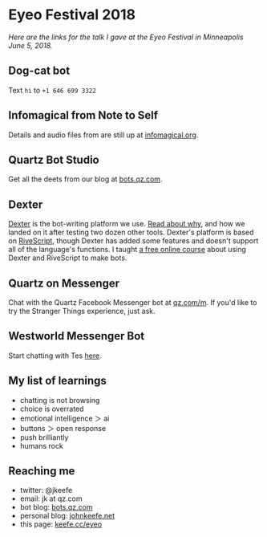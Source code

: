 # Eyeo Festival 2018

_Here are the links for the talk I gave at the Eyeo Festival in Minneapolis June 5, 2018._

## Dog-cat bot 
Text `hi` to `+1 646 699 3322`

## Infomagical from Note to Self 
Details and audio files from are still up at [infomagical.org](http://infomagical.org).

## Quartz Bot Studio
Get all the deets from our blog at [bots.qz.com](https://bots.qz.com).

## Dexter
[Dexter](https://rundexter.com) is the bot-writing platform we use. [Read about why](https://bots.qz.com/1360/we-found-the-best-tool-for-building-chat-bots/), and how we landed on it after testing two dozen other tools. Dexter's platform is based on [RiveScript](https://www.rivescript.com/docs/tutorial), though Dexter has added some features and doesn't support all of the language's functions. I taught [a free online course](https://journalismcourses.org/BB0205.html) about using Dexter and RiveScript to make bots. 

## Quartz on Messenger 
Chat with the Quartz Facebook Messenger bot at [qz.com/m](https://qz.com/m). If you'd like to try the Stranger Things experience, just ask.

## Westworld Messenger Bot
Start chatting with Tes [here](https://m.me/WestworldHBO).

## My list of learnings

- chatting is not browsing
- choice is overrated
- emotional intelligence ＞ ai
- buttons ＞ open response
- push brilliantly
- humans rock

## Reaching me

- twitter: @jkeefe
- email: jk at qz.com
- bot blog: [bots.qz.com](https://bots.qz.com)
- personal blog: [johnkeefe.net](http://johnkeefe.net)
- this page: [keefe.cc/eyeo](http://keefe.cc/eyeo)

